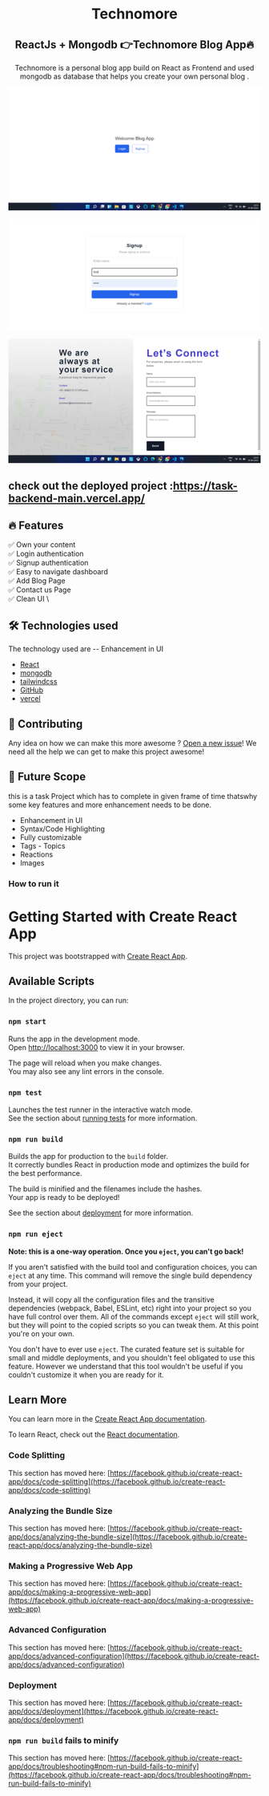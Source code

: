<h1 align="center">
Technomore
</h1>

<h2 align="center">
  ReactJs + Mongodb 👉Technomore Blog App🔥 
</h2>

<p align="center">
 Technomore is a personal blog app build on React as Frontend and used mongodb as database that helps you create your own personal blog .  
</p>
<p align="center"> 
  <kbd>
<img src="ss/1.png"></img>
  </kbd>
</p>


<p align="center"> 
  <kbd>
<img src="ss/2.png"></img>
  </kbd>
</p>



<p align="center"> 
  <kbd>
<img src="ss/4.png"></img>
  </kbd>
</p>

## check out the deployed project :https://task-backend-main.vercel.app/
## :fire: Features

:white_check_mark: Own your content \
:white_check_mark: Login authentication \
:white_check_mark: Signup authentication \
:white_check_mark: Easy to navigate dashboard \
:white_check_mark: Add Blog Page  \
:white_check_mark: Contact us Page \
:white_check_mark: Clean UI \

## 🛠️ Technologies used 
The technology used are
-- Enhancement in UI
- [React](https://reactjs.org/)
- [mongodb](https://graphql.org/) 
- [tailwindcss](https://v2.tailwindcss.com/docs)
- [GitHub](https://github.com)
- [vercel](https://vercel.com)

## 🤝 Contributing

Any idea on how we can make this more awesome ? [Open a new issue](https://github.com/saniyajain30/issues)!  We need all the help we can get to make this project awesome!

## 🎯 Future Scope

this is a task Project which has to complete in given frame of time thatswhy some key features and more enhancement needs to be done. 

* Enhancement in UI
* Syntax/Code Highlighting 
* Fully customizable
* Tags - Topics 
* Reactions
* Images

### How to run it 


# Getting Started with Create React App

This project was bootstrapped with [Create React App](https://github.com/facebook/create-react-app).

## Available Scripts

In the project directory, you can run:

### `npm start`

Runs the app in the development mode.\
Open [http://localhost:3000](http://localhost:3000) to view it in your browser.

The page will reload when you make changes.\
You may also see any lint errors in the console.

### `npm test`

Launches the test runner in the interactive watch mode.\
See the section about [running tests](https://facebook.github.io/create-react-app/docs/running-tests) for more information.

### `npm run build`

Builds the app for production to the `build` folder.\
It correctly bundles React in production mode and optimizes the build for the best performance.

The build is minified and the filenames include the hashes.\
Your app is ready to be deployed!

See the section about [deployment](https://facebook.github.io/create-react-app/docs/deployment) for more information.

### `npm run eject`

**Note: this is a one-way operation. Once you `eject`, you can't go back!**

If you aren't satisfied with the build tool and configuration choices, you can `eject` at any time. This command will remove the single build dependency from your project.

Instead, it will copy all the configuration files and the transitive dependencies (webpack, Babel, ESLint, etc) right into your project so you have full control over them. All of the commands except `eject` will still work, but they will point to the copied scripts so you can tweak them. At this point you're on your own.

You don't have to ever use `eject`. The curated feature set is suitable for small and middle deployments, and you shouldn't feel obligated to use this feature. However we understand that this tool wouldn't be useful if you couldn't customize it when you are ready for it.

## Learn More

You can learn more in the [Create React App documentation](https://facebook.github.io/create-react-app/docs/getting-started).

To learn React, check out the [React documentation](https://reactjs.org/).

### Code Splitting

This section has moved here: [https://facebook.github.io/create-react-app/docs/code-splitting](https://facebook.github.io/create-react-app/docs/code-splitting)

### Analyzing the Bundle Size

This section has moved here: [https://facebook.github.io/create-react-app/docs/analyzing-the-bundle-size](https://facebook.github.io/create-react-app/docs/analyzing-the-bundle-size)

### Making a Progressive Web App

This section has moved here: [https://facebook.github.io/create-react-app/docs/making-a-progressive-web-app](https://facebook.github.io/create-react-app/docs/making-a-progressive-web-app)

### Advanced Configuration

This section has moved here: [https://facebook.github.io/create-react-app/docs/advanced-configuration](https://facebook.github.io/create-react-app/docs/advanced-configuration)

### Deployment

This section has moved here: [https://facebook.github.io/create-react-app/docs/deployment](https://facebook.github.io/create-react-app/docs/deployment)

### `npm run build` fails to minify

This section has moved here: [https://facebook.github.io/create-react-app/docs/troubleshooting#npm-run-build-fails-to-minify](https://facebook.github.io/create-react-app/docs/troubleshooting#npm-run-build-fails-to-minify)
